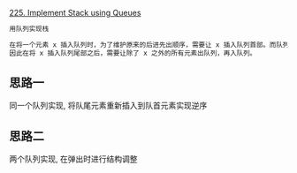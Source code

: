 [225. Implement Stack using Queues](https://leetcode.com/problems/implement-stack-using-queues/)

```java
用队列实现栈

在将一个元素 x 插入队列时，为了维护原来的后进先出顺序，需要让 x 插入队列首部。而队列的默认插入顺序是队列尾部，
因此在将 x 插入队列尾部之后，需要让除了 x 之外的所有元素出队列，再入队列。
```

## 思路一
同一个队列实现, 将队尾元素重新插入到队首元素实现逆序



## 思路二
两个队列实现, 在弹出时进行结构调整


